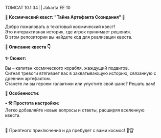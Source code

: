 TOMCAT 10.1.34 || Jakarta EE 10

**🚀 Космический квест: "Тайна Артефакта Созидания" 🌌**

Добро пожаловать в текстовый космический квест!     
Это интерактивная история, где игрок принимает решения.         
В этом репозитории вы найдете код для реализации квеста.

**📜 Описание квеста 👇**

**✨ Сюжет:**

Вы – капитан космического корабля, жаждущий подвигов.   
Сигнал тревоги втягивает вас в захватывающую историю, связанную с древним артефактом.    
Станете ли вы героем галактики или упустите свой шанс? Решать вам!

****📌 Особенности:**** 

**• 🛠 Простота настройки:** <br>
Легко добавляйте новые вопросы и ответы, расширяя вселенную квеста.

<br>
🌠 Приятного приключения и да пребудет с вами космос! 🌌🏆
